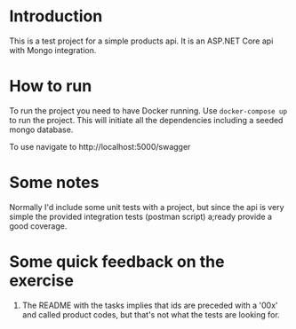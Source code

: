 # Introduction
This is a test project for a simple products api. It is an ASP.NET Core api with Mongo integration.

# How to run
To run the project you need to have Docker running. Use `docker-compose up` to run the project. This will initiate all the dependencies including a seeded mongo database.

To use navigate to http://localhost:5000/swagger

# Some notes
Normally I'd include some unit tests with a project, but since the api is very simple the provided integration tests (postman script) a;ready provide a good coverage.

# Some quick feedback on the exercise
1. The README with the tasks implies that ids are preceded with a '00x' and called product codes, but that's not what the tests are looking for.